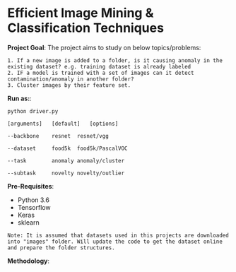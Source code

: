 # Efficient Image Mining & Classification Techniques #

**Project Goal**:
  The project aims to study on below topics/problems:

    1. If a new image is added to a folder, is it causing anomaly in the existing dataset? e.g. training dataset is already labeled
    2. IF a model is trained with a set of images can it detect contamination/anomaly in another folder?
    3. Cluster images by their feature set.
   
**Run as:**:

  `python driver.py`

  `[arguments]   [default]   [options]`

   `--backbone    resnet  resnet/vgg`

   `--dataset     food5k  food5k/PascalVOC`

   `--task        anomaly anomaly/cluster`

   `--subtask     novelty novelty/outlier`

**Pre-Requisites**:

- Python 3.6
- Tensorflow
- Keras
- sklearn

`Note: It is assumed that datasets used in this projects are downloaded into "images" folder. Will update the code
to get the dataset online and prepare the folder structures.`

**Methodology**:

